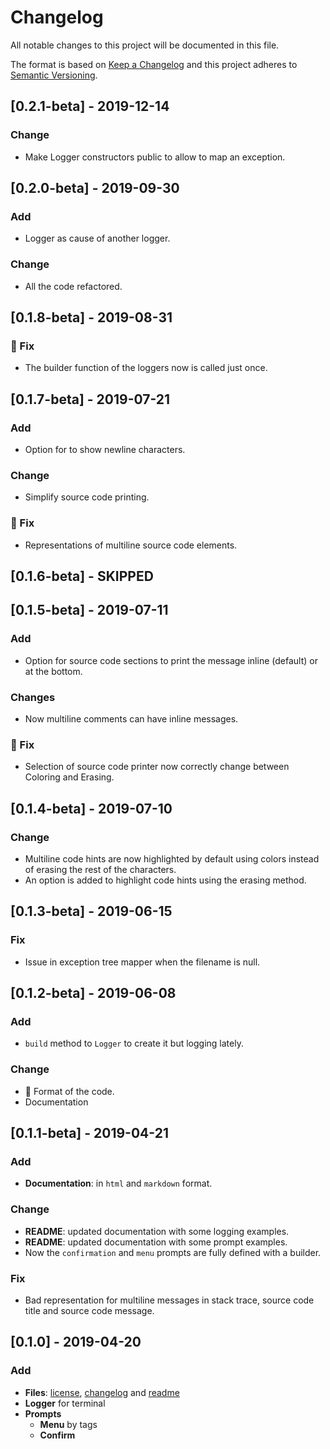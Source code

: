 # Changelog

All notable changes to this project will be documented in this file.

The format is based on [Keep a Changelog](https://keepachangelog.com/en/1.0.0/)
and this project adheres to [Semantic Versioning](https://semver.org/spec/v2.0.0.html).

## [0.2.1-beta] - 2019-12-14

### Change

- Make Logger constructors public to allow to map an exception.

## [0.2.0-beta] - 2019-09-30

### Add

- Logger as cause of another logger.

### Change

- All the code refactored.

## [0.1.8-beta] - 2019-08-31

### :bug: Fix

- The builder function of the loggers now is called just once.

## [0.1.7-beta] - 2019-07-21

### Add

- Option for to show newline characters.

### Change

- Simplify source code printing.

### :bug: Fix

- Representations of multiline source code elements.

## [0.1.6-beta] - **SKIPPED**

## [0.1.5-beta] - 2019-07-11

### Add

- Option for source code sections to print the message inline (default) or at the bottom.

### Changes

- Now multiline comments can have inline messages.

### :bug: Fix

- Selection of source code printer now correctly change between Coloring and Erasing.

## [0.1.4-beta] - 2019-07-10

### Change

- Multiline code hints are now highlighted by default using colors instead of erasing the rest of the characters.
- An option is added to highlight code hints using the erasing method.

## [0.1.3-beta] - 2019-06-15

### Fix

- Issue in exception tree mapper when the filename is null.

## [0.1.2-beta] - 2019-06-08

### Add

- `build` method to `Logger` to create it but logging lately. 

### Change

- :art: Format of the code.
- Documentation

## [0.1.1-beta] - 2019-04-21

### Add

- **Documentation**: in `html` and `markdown` format.

### Change

- **README**: updated documentation with some logging examples.
- **README**: updated documentation with some prompt examples.
- Now the `confirmation` and `menu` prompts are fully defined with a builder.

### Fix

- Bad representation for multiline messages in stack trace, source code title and source code message.
  
## [0.1.0] - 2019-04-20

### Add

- **Files**: [license](./LICENSE), [changelog](#changelog) and [readme](./README.md)
- **Logger** for terminal
- **Prompts**
  - **Menu** by tags
  - **Confirm**
